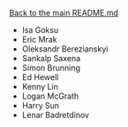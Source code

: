 [Back to the main README.md](../README.md)

* Isa Goksu
* Eric Mrak
* Oleksandr Berezianskyi
* Sankalp Saxena
* Simon Brunning
* Ed Hewell
* Kenny Lin
* Logan McGrath
* Harry Sun
* Lenar Badretdinov
